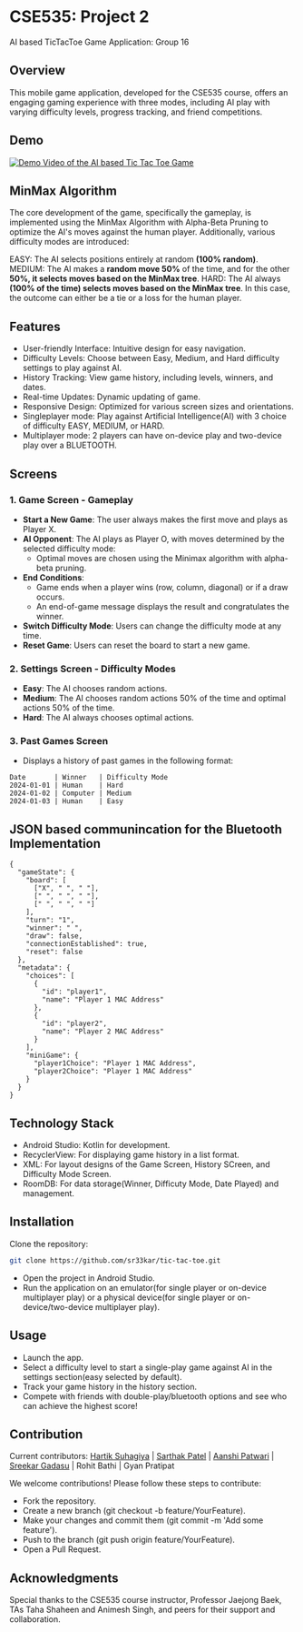 # CSE535: Project 2 

AI based TicTacToe Game Application: Group 16

## Overview
This mobile game application, developed for the CSE535 course, offers an engaging gaming experience with three modes, including AI play with varying difficulty levels, progress tracking, and friend competitions.

## Demo
[![Demo Video of the AI based Tic Tac Toe Game](https://img.youtube.com/vi/39cvCMhZ-JE/0.jpg)](https://www.youtube.com/watch?v=39cvCMhZ-JE)

## MinMax Algorithm
The core development of the game, specifically the gameplay, is implemented using the MinMax Algorithm with Alpha-Beta Pruning to optimize the AI's moves against the human player. Additionally, various difficulty modes are introduced:

EASY: The AI selects positions entirely at random **(100% random)**.
MEDIUM: The AI makes a **random move 50%** of the time, and for the other **50%, it selects moves based on the MinMax tree**.
HARD: The AI always **(100% of the time) selects moves based on the MinMax tree**. In this case, the outcome can either be a tie or a loss for the human player.

## Features
- User-friendly Interface: Intuitive design for easy navigation.
- Difficulty Levels: Choose between Easy, Medium, and Hard difficulty settings to play against AI.
- History Tracking: View game history, including levels, winners, and dates.
- Real-time Updates: Dynamic updating of game.
- Responsive Design: Optimized for various screen sizes and orientations.
- Singleplayer mode: Play against Artificial Intelligence(AI) with 3 choice of difficulty EASY, MEDIUM, or HARD.
- Multiplayer mode: 2 players can have on-device play and two-device play over a BLUETOOTH.

## Screens
### 1. Game Screen - Gameplay
- **Start a New Game**: The user always makes the first move and plays as Player X.
- **AI Opponent**: The AI plays as Player O, with moves determined by the selected difficulty mode:
  - Optimal moves are chosen using the Minimax algorithm with alpha-beta pruning.
- **End Conditions**:
  - Game ends when a player wins (row, column, diagonal) or if a draw occurs.
  - An end-of-game message displays the result and congratulates the winner.
- **Switch Difficulty Mode**: Users can change the difficulty mode at any time.
- **Reset Game**: Users can reset the board to start a new game.

### 2. Settings Screen - Difficulty Modes
- **Easy**: The AI chooses random actions.
- **Medium**: The AI chooses random actions 50% of the time and optimal actions 50% of the time.
- **Hard**: The AI always chooses optimal actions.

### 3. Past Games Screen
- Displays a history of past games in the following format:

```
Date       | Winner   | Difficulty Mode
2024-01-01 | Human    | Hard
2024-01-02 | Computer | Medium
2024-01-03 | Human    | Easy
```

## JSON based communincation for the Bluetooth Implementation

```
{
  "gameState": {
    "board": [
      ["X", " ", " "],
      [" ", " ", " "],
      [" ", " ", " "]
    ],
    "turn": "1",
    "winner": " ",
    "draw": false,
    "connectionEstablished": true,
    "reset": false
  },
  "metadata": {
    "choices": [
      {
        "id": "player1",
        "name": "Player 1 MAC Address"
      },
      {
        "id": "player2",
        "name": "Player 2 MAC Address"
      }
    ],
    "miniGame": {
      "player1Choice": "Player 1 MAC Address",
      "player2Choice": "Player 1 MAC Address"
    }
  }
}
```


## Technology Stack
- Android Studio: Kotlin for development.
- RecyclerView: For displaying game history in a list format.
- XML: For layout designs of the Game Screen, History SCreen, and Difficulty Mode Screen.
- RoomDB: For data storage(Winner, Difficuty Mode, Date Played) and management.

## Installation
Clone the repository:
```bash
git clone https://github.com/sr33kar/tic-tac-toe.git
```
- Open the project in Android Studio.
- Run the application on an emulator(for single player or on-device multiplayer play) or a physical device(for single player or on-device/two-device multiplayer play).

## Usage
- Launch the app.
- Select a difficulty level to start a single-play game against AI in the settings section(easy selected by default).
- Track your game history in the history section.
- Compete with friends with double-play/bluetooth options and see who can achieve the highest score!

## Contribution
Current contributors: [Hartik Suhagiya](https://github.com/hartik123) | [Sarthak Patel](https://github.com/sarthak1208) | [Aanshi Patwari](https://github.com/aanshi18) | [Sreekar Gadasu](https://github.com/sr33kar) | Rohit Bathi | Gyan Pratipat

We welcome contributions! Please follow these steps to contribute:
- Fork the repository.
- Create a new branch (git checkout -b feature/YourFeature).
- Make your changes and commit them (git commit -m 'Add some feature').
- Push to the branch (git push origin feature/YourFeature).
- Open a Pull Request.

## Acknowledgments
Special thanks to the CSE535 course instructor, Professor Jaejong Baek, TAs Taha Shaheen and Animesh Singh, and peers for their support and collaboration.
